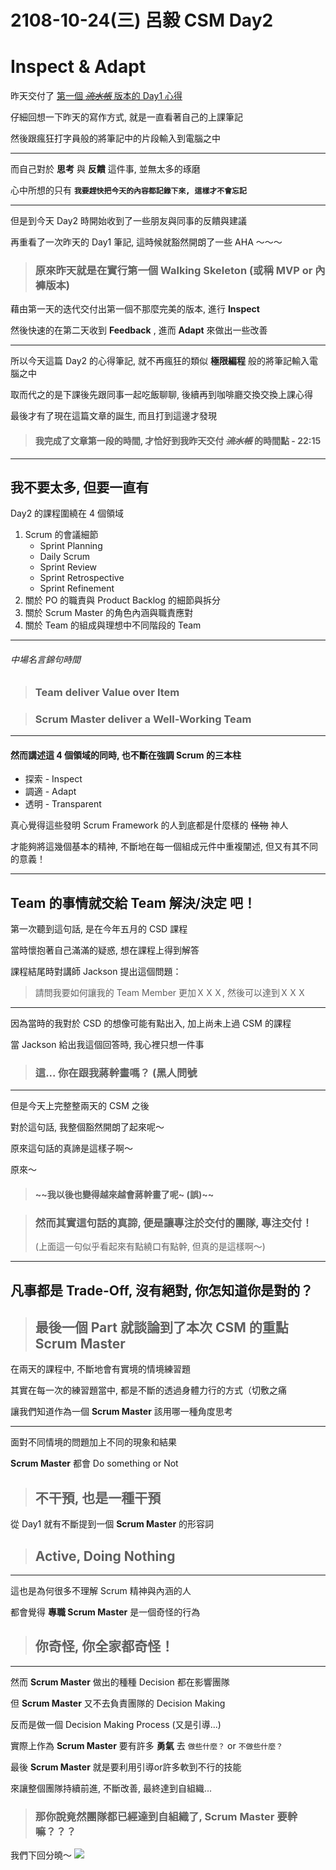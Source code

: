 # 2108-10-24(三) 呂毅 CSM Day2

# Inspect & Adapt
昨天交付了 [第一個 ~~*流水帳*~~ 版本的 Day1 心得](https://github.com/x790116/blog/blob/master/CSM_Day1.md)

仔細回想一下昨天的寫作方式, 就是一直看著自己的上課筆記

然後跟瘋狂打字員般的將筆記中的片段輸入到電腦之中

---
而自己對於 **思考** 與 **反饋** 這件事, 並無太多的琢磨

心中所想的只有 **`我要趕快把今天的內容都記錄下來, 這樣才不會忘記`**

---

但是到今天 Day2 時開始收到了一些朋友與同事的反饋與建議

再重看了一次昨天的 Day1 筆記, 這時候就豁然開朗了一些 AHA ～～～ 

> ### 原來昨天就是在實行第一個 Walking Skeleton (或稱 MVP or 內褲版本)

藉由第一天的迭代交付出第一個不那麼完美的版本, 進行 **Inspect**

然後快速的在第二天收到 **Feedback** , 進而 **Adapt** 來做出一些改善

---

所以今天這篇 Day2 的心得筆記, 就不再瘋狂的類似 **極限編程** 般的將筆記輸入電腦之中

取而代之的是下課後先跟同事一起吃飯聊聊, 後續再到咖啡廳交換交換上課心得


最後才有了現在這篇文章的誕生, 而且打到這邊才發現

> #### 我完成了文章第一段的時間, 才恰好到我昨天交付 ~~*流水帳*~~ 的時間點 - 22:15
---
## 我不要太多, 但要一直有
Day2 的課程圍繞在 4 個領域
1. Scrum 的會議細節 
   * Sprint Planning
   * Daily Scrum
   * Sprint Review 
   * Sprint Retrospective
   * Sprint Refinement
2. 關於 PO 的職責與 Product Backlog 的細節與拆分
3. 關於 Scrum Master 的角色內涵與職責應對
4. 關於 Team 的組成與理想中不同階段的 Team
---
###### 中場名言錦句時間
> ### **Team** deliver Value over Item

> ### **Scrum Master** deliver a Well-Working Team
---
#### 然而講述這 4 個領域的同時, 也不斷在強調 Scrum 的三本柱
* 探索 - Inspect
* 調適 - Adapt
* 透明 - Transparent

真心覺得這些發明 Scrum Framework 的人到底都是什麼樣的 ~~怪物~~ 神人

才能夠將這幾個基本的精神, 不斷地在每一個組成元件中重複闡述, 但又有其不同的意義！

---
## Team 的事情就交給 Team 解決/決定 吧！
第一次聽到這句話, 是在今年五月的 CSD 課程

當時懷抱著自己滿滿的疑惑, 想在課程上得到解答

課程結尾時對講師 Jackson 提出這個問題： 
> 請問我要如何讓我的 Team Member 更加ＸＸＸ, 然後可以達到ＸＸＸ
---
因為當時的我對於 CSD 的想像可能有點出入, 加上尚未上過 CSM 的課程

當 Jackson 給出我這個回答時, 我心裡只想一件事

> ### 這... 你在跟我蔣幹畫嗎？ (黑人問號 
---

但是今天上完整整兩天的 CSM 之後

對於這句話, 我整個豁然開朗了起來呢～

原來這句話的真諦是這樣子啊～


原來～
> #### ~~我以後也變得越來越會蔣幹畫了呢~ (誤)~~ 

> ### 然而其實這句話的真諦, 便是讓專注於交付的團隊, 專注交付！
> (上面這一句似乎看起來有點繞口有點幹, 但真的是這樣啊～)
---
## 凡事都是 Trade-Off, 沒有絕對, 你怎知道你是對的？
> ## 最後一個 Part 就談論到了本次 CSM 的重點 **Scrum Master** 

在兩天的課程中, 不斷地會有實境的情境練習題

其實在每一次的練習題當中, 都是不斷的透過身體力行的方式（切敷之痛

讓我們知道作為一個 **Scrum Master** 該用哪一種角度思考

---
面對不同情境的問題加上不同的現象和結果

**Scrum Master** 都會 Do something or Not

> ## 不干預, 也是一種干預

從 Day1 就有不斷提到一個 **Scrum Master** 的形容詞

> ## Active, Doing Nothing
---
這也是為何很多不理解 Scrum 精神與內涵的人

都會覺得 **專職 Scrum Master** 是一個奇怪的行為

> ## 你奇怪, 你全家都奇怪！
---
然而 **Scrum Master** 做出的種種 Decision 都在影響團隊

但 **Scrum Master** 又不去負責團隊的 Decision Making

反而是做一個 Decision Making Process (又是引導...)

實際上作為 **Scrum Master** 要有許多 **勇氣** 去 `做些什麼？`  or `不做些什麼？`

最後 **Scrum Master** 就是要利用引導or許多軟到不行的技能

來讓整個團隊持續前進, 不斷改善, 最終達到自組織...

> ### 那你說竟然團隊都已經達到自組織了, **Scrum Master** 要幹嘛？？？


我們下回分曉～
![](https://i.imgur.com/x3jU0rY.jpg)


